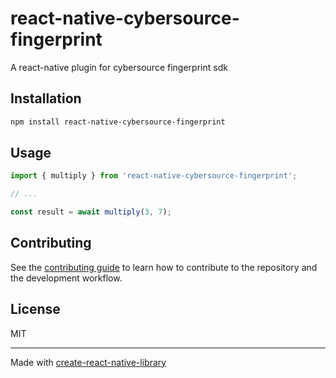 # react-native-cybersource-fingerprint

A react-native plugin for cybersource fingerprint sdk

## Installation

```sh
npm install react-native-cybersource-fingerprint
```

## Usage

```js
import { multiply } from 'react-native-cybersource-fingerprint';

// ...

const result = await multiply(3, 7);
```

## Contributing

See the [contributing guide](CONTRIBUTING.md) to learn how to contribute to the repository and the development workflow.

## License

MIT

---

Made with [create-react-native-library](https://github.com/callstack/react-native-builder-bob)
